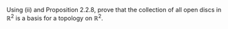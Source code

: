 Using (ii) and Proposition 2.2.8, prove that the collection of all open discs in $`\mathbb{R}^2`$ is a basis for a topology on $`\mathbb{R}^2`$.